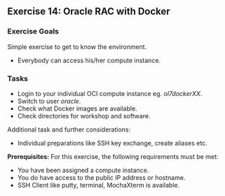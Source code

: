 ## Exercise 14: Oracle RAC with Docker

### Exercise Goals

Simple exercise to get to know the environment.

- Everybody can access his/her compute instance.

### Tasks

- Login to your individual OCI compute instance eg. *ol7dockerXX*.
- Switch to user *oracle*.
- Check what Docker images are available.
- Check directories for workshop and software.

<!-- Stuff between the <div class="notes"> will be rendered as pptx slide notes -->
<div class="notes">

Additional task and further considerations:

- Individual preparations like SSH key exchange, create aliases etc.

**Prerequisites:**  For this exercise, the following requirements must be met:

- You have been assigned a compute instance.
- You do have access to the public IP address or hostname.
- SSH Client like putty, terminal, MochaXterm is available.

</div>
